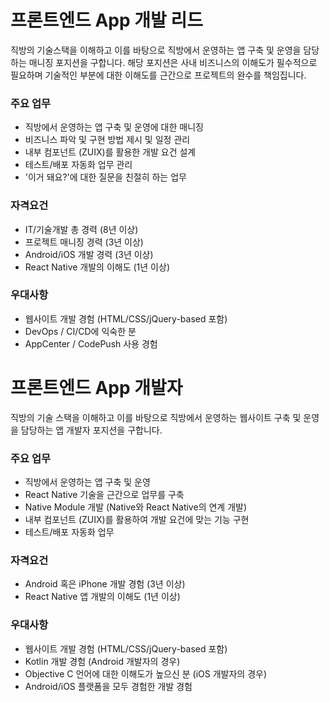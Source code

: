 # 프론트엔드 App 개발 리드

직방의 기술스택을 이해하고 이를 바탕으로 직방에서 운영하는 앱 구축 및 운영을 담당하는 매니징 포지션을 구합니다. 해당 포지션은 사내 비즈니스의 이해도가 필수적으로 필요하며 기술적인 부분에 대한 이해도를 근간으로 프로젝트의 완수를 책임집니다.

### 주요 업무

* 직방에서 운영하는 앱 구축 및 운영에 대한 매니징
* 비즈니스 파악 및 구현 방법 제시 및 일정 관리
* 내부 컴포넌트 (ZUIX)를 활용한 개발 요건 설계
* 테스트/배포 자동화 업무 관리
* '이거 돼요?'에 대한 질문을 친절히 하는 업무

### 자격요건

* IT/기술개발 총 경력 (8년 이상)
* 프로젝트 매니징 경력 (3년 이상)
* Android/iOS 개발 경력 (3년 이상)
* React Native 개발의 이해도 (1년 이상)

### 우대사항

* 웹사이트 개발 경험 (HTML/CSS/jQuery-based 포함)
* DevOps / CI/CD에 익숙한 분
* AppCenter / CodePush 사용 경험

# 프론트엔드 App 개발자

직방의 기술 스택을 이해하고 이를 바탕으로 직방에서 운영하는 웹사이트 구축 및 운영을 담당하는 앱 개발자 포지션을 구합니다.

### 주요 업무

* 직방에서 운영하는 앱 구축 및 운영
* React Native 기술을 근간으로 업무를 구축
* Native Module 개발 (Native와 React Native의 연계 개발)
* 내부 컴포넌트 (ZUIX)를 활용하여 개발 요건에 맞는 기능 구현
* 테스트/배포 자동화 업무

### 자격요건

* Android 혹은 iPhone 개발 경험 (3년 이상)
* React Native 앱 개발의 이해도 (1년 이상)

### 우대사항

* 웹사이트 개발 경험 (HTML/CSS/jQuery-based 포함)
* Kotlin 개발 경험 (Android 개발자의 경우)
* Objective C 언어에 대한 이해도가 높으신 분 (iOS 개발자의 경우)
* Android/iOS 플랫폼을 모두 경험한 개발 경험